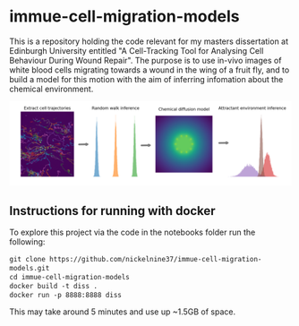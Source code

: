 # immue-cell-migration-models

This is a repository holding the code relevant for my masters dissertation at Edinburgh University entitled "A Cell-Tracking Tool for Analysing Cell Behaviour During Wound Repair". The purpose is to use in-vivo images of white blood cells migrating towards a wound in the wing of a fruit fly, and to build a model for this motion with the aim of inferring infomation about the chemical environment. 



![](src/data/images/intro.png)

## Instructions for running with docker

To explore this project via the code in the notebooks folder run the following: 

```
git clone https://github.com/nickelnine37/immue-cell-migration-models.git
cd immue-cell-migration-models
docker build -t diss .
docker run -p 8888:8888 diss
```

This may take around 5 minutes and use up ~1.5GB of space. 

